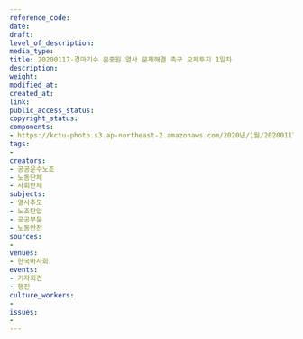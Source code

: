 ```yaml
---
reference_code: 
date: 
draft: 
level_of_description: 
media_type: 
title: 20200117-경마기수 문중원 열사 문제해결 촉구 오체투지 1일차
description: 
weight: 
modified_at: 
created_at: 
link: 
public_access_status: 
copyright_status: 
components:
- https://kctu-photo.s3.ap-northeast-2.amazonaws.com/2020년/1월/20200117-경마기수+문중원+열사+문제해결+촉구+오체투지+1일차/_CTU6042.jpg
tags:
- 
creators:
- 공공운수노조
- 노동단체
- 사회단체
subjects:
- 열사추모
- 노조탄압
- 공공부문
- 노동안전
sources:
- 
venues:
- 한국마사회
events:
- 기자회견
- 행진
culture_workers:
- 
issues:
- 
---
```

